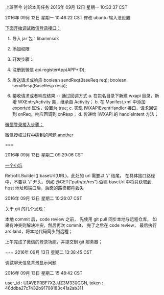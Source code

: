 

上班至今 讨论本周任务 2016年 09月 12日 星期一 10:33:37 CST

2016年 09月 12日 星期一 10:46:22 CST 修改 ubuntu 输入法设置

[下面开始调试微信登录接口：](https://open.weixin.qq.com/cgi-bin/showdocument?action=dir_list&t=resource/res_list&verify=1&id=1417751808&token=6aa34ab7540b3555236fa318837fee5ef6f18e7b&lang=zh_CN)

1. 导入 jar 包：libammsdk
2. 添加权限
3. 开发步骤：
  1. 注册到微信
  api.registerApp(APP*ID);
  
  2. 发送请求或响应
  boolean sendReq(BaseReq req);
  boolean sendResp(BaseResp resp);
  
  3. 接收请求或者响应结果 -- 通过回调方式
  a. 在包名目录下新建 wxapi 目录，新增 WXEntryActivity 类，继承自 Activity；
  b. 在 Manifest.xml 中添加 exported 属性，设置为 true;
  c. 实现 IWXAPIEventHandler 接口，请求回调到 onReq，响应回调到 onResp；
  d. 传递给 IWXAPI 的 handleIntent 方法；
  
[微信登录接入步骤：](http://songyuanlin1101.lofter.com/post/30e704*3c2671f)

[微信授权过程中碰到的问题](http://www.cnblogs.com/andy2simple/p/4160004.html)
[another](http://blog.csdn.net/cs_li1126/article/details/49387539)


===

2016年 09月 13日 星期二 09:29:06 CST

[一个小坑](https://github.com/square/retrofit/issues/907)

Retrofit.Builder().baseUrl(URL)，此处的 url 需要以 '/' 结尾，
在具体接口路径中，不要以 '/' 开头，例如 @GET("path/to/res")
否则 baseUrl 中将只获取到 host 地址和端口后，后面的路径都将丢失

2016年 09月 13日 星期二 10:26:07 CST

关于 git 的几个发现：

本地 commit 后，code review 之前，
先使用 git pull 同步本地与远程仓库，
如果有冲突则解决冲突，然后再次 commit，
完了之后在 code review，
最后执行 arc land，将本地代码同步到远程；

上午完成了微信的登录功能，并提交到 git 服务器；

===
2016年 09月 13日 星期二 13:38:45 CST

调试聊天信息背景显示问题

2016年 09月 13日 星期二 15:48:42 CST

 user_id : U1AVEPRBF7X2JJZ3M330GGN, token : 46ddba27c7432b91708183c41a2ab311











